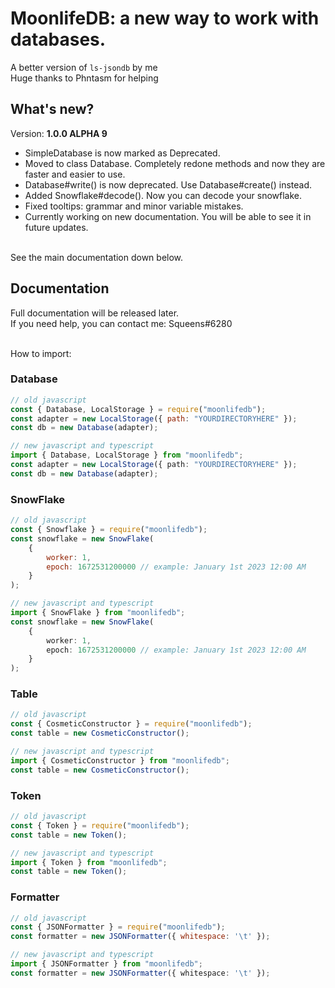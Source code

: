 # MoonlifeDB: a new way to work with databases.

A better version of `ls-jsondb` by me <br />
Huge thanks to Phntasm for helping <br />

## What's new?

Version: **1.0.0 ALPHA 9** <br />
+ SimpleDatabase is now marked as Deprecated.<br />
+ Moved to class Database. Completely redone methods and now they are faster and easier to use.<br />
+ Database#write() is now deprecated. Use Database#create() instead.<br />
+ Added Snowflake#decode(). Now you can decode your snowflake.<br />
+ Fixed tooltips: grammar and minor variable mistakes.<br />
+ Currently working on new documentation. You will be able to see it in future updates.<br /><br />

See the main documentation down below. <br />

## Documentation

Full documentation will be released later. <br />
If you need help, you can contact me: Squeens#6280 <br /> <br />

How to import: <br />

### Database

```js
// old javascript
const { Database, LocalStorage } = require("moonlifedb");
const adapter = new LocalStorage({ path: "YOURDIRECTORYHERE" });
const db = new Database(adapter);
```

```ts
// new javascript and typescript
import { Database, LocalStorage } from "moonlifedb";
const adapter = new LocalStorage({ path: "YOURDIRECTORYHERE" });
const db = new Database(adapter);
```

### SnowFlake

```js
// old javascript
const { Snowflake } = require("moonlifedb");
const snowflake = new SnowFlake(
    {
        worker: 1,
        epoch: 1672531200000 // example: January 1st 2023 12:00 AM
    }
);
```

```ts
// new javascript and typescript
import { SnowFlake } from "moonlifedb";
const snowflake = new SnowFlake(
    {
        worker: 1,
        epoch: 1672531200000 // example: January 1st 2023 12:00 AM
    }
);
```

### Table

```js
// old javascript
const { CosmeticConstructor } = require("moonlifedb");
const table = new CosmeticConstructor();
```

```ts
// new javascript and typescript
import { CosmeticConstructor } from "moonlifedb";
const table = new CosmeticConstructor();
```

### Token

```js
// old javascript
const { Token } = require("moonlifedb");
const table = new Token();
```

```ts
// new javascript and typescript
import { Token } from "moonlifedb";
const table = new Token();
```

### Formatter

```js
// old javascript
const { JSONFormatter } = require("moonlifedb");
const formatter = new JSONFormatter({ whitespace: '\t' });
```

```ts
// new javascript and typescript
import { JSONFormatter } from "moonlifedb";
const formatter = new JSONFormatter({ whitespace: '\t' });
```